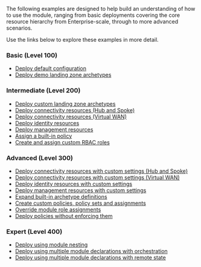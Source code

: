 <!-- markdownlint-disable first-line-h1 -->
The following examples are designed to help build an understanding of how to use the module, ranging from basic deployments covering the core resource hierarchy from Enterprise-scale, through to more advanced scenarios.

Use the links below to explore these examples in more detail.

### Basic (Level 100)

- [Deploy default configuration][wiki_deploy_default_configuration]
- [Deploy demo landing zone archetypes][wiki_deploy_demo_landing_zone_archetypes]

### Intermediate (Level 200)

- [Deploy custom landing zone archetypes][wiki_deploy_custom_landing_zone_archetypes]
- [Deploy connectivity resources (Hub and Spoke)][wiki_deploy_connectivity_resources]
- [Deploy connectivity resources (Virtual WAN)][wiki_deploy_virtual_wan_resources]
- [Deploy identity resources][wiki_deploy_identity_resources]
- [Deploy management resources][wiki_deploy_management_resources]
- [Assign a built-in policy][wiki_assign_a_built_in_policy]
- [Create and assign custom RBAC roles][wiki_create_and_assign_custom_rbac_roles]

### Advanced (Level 300)

- [Deploy connectivity resources with custom settings (Hub and Spoke)][wiki_deploy_connectivity_resources_custom]
- [Deploy connectivity resources with custom settings (Virtual WAN)][wiki_deploy_virtual_wan_resources_custom]
- [Deploy identity resources with custom settings][wiki_deploy_identity_resources_custom]
- [Deploy management resources with custom settings][wiki_deploy_management_resources_custom]
- [Expand built-in archetype definitions][wiki_expand_built_in_archetype_definitions]
- [Create custom policies, policy sets and assignments][wiki_create_custom_policies_policy_sets_and_assignments]
- [Override module role assignments][wiki_override_module_role_assignments]
- [Deploy policies without enforcing them]([Examples]-Deploy-policies-without-enforcing-them)

### Expert (Level 400)

- [Deploy using module nesting][wiki_deploy_using_module_nesting]
- [Deploy using multiple module declarations with orchestration][wiki_deploy_using_multiple_module_declarations_with_orchestration]
- [Deploy using multiple module declarations with remote state][wiki_deploy_using_multiple_module_declarations_with_remote_state]

[//]: # "************************"
[//]: # "INSERT LINK LABELS BELOW"
[//]: # "************************"

[wiki_assign_a_built_in_policy]:                                     %5BExamples%5D-Assign-a-Built-in-Policy "Wiki - Assign a built-in policy"
[wiki_create_and_assign_custom_rbac_roles]:                          %5BExamples%5D-Create-and-Assign-Custom-RBAC-Roles "Wiki - Create and assign custom RBAC roles"
[wiki_create_custom_policies_policy_sets_and_assignments]:           %5BExamples%5D-Create-Custom-Policies-Policy-Sets-and-Assignments "Wiki - Create custom policies, policy sets and assignments"
[wiki_deploy_connectivity_resources_custom]:                         %5BExamples%5D-Deploy-Multi-Region-Networking-With-Custom-Settings "Wiki - Deploy connectivity resources with custom settings (Hub and Spoke)"
[wiki_deploy_connectivity_resources]:                                %5BExamples%5D-Deploy-Connectivity-Resources "Wiki - Deploy connectivity resources (Hub and Spoke)"
[wiki_deploy_custom_landing_zone_archetypes]:                        %5BExamples%5D-Deploy-Custom-Landing-Zone-Archetypes "Wiki - Deploy custom landing zone archetypes"
[wiki_deploy_default_configuration]:                                 %5BExamples%5D-Deploy-Default-Configuration "Wiki - Deploy default configuration"
[wiki_deploy_demo_landing_zone_archetypes]:                          %5BExamples%5D-Deploy-Demo-Landing-Zone-Archetypes "Wiki - Deploy demo landing zone archetypes"
[wiki_deploy_identity_resources_custom]:                             %5BExamples%5D-Deploy-Identity-Resources-With-Custom-Settings "Wiki - Deploy identity resources with custom settings"
[wiki_deploy_identity_resources]:                                    %5BExamples%5D-Deploy-Identity-Resources "Wiki - Deploy identity resources"
[wiki_deploy_management_resources_custom]:                           %5BExamples%5D-Deploy-Management-Resources-With-Custom-Settings "Wiki - Deploy management resources with custom settings"
[wiki_deploy_management_resources]:                                  %5BExamples%5D-Deploy-Management-Resources "Wiki - Deploy management resources"
[wiki_deploy_using_module_nesting]:                                  %5BExamples%5D-Deploy-Using-Module-Nesting "Wiki - Deploy using module nesting"
[wiki_deploy_using_multiple_module_declarations_with_orchestration]: %5BExamples%5D-Deploy-using-multiple-module-declarations-with-orchestration "Wiki - Deploy using multiple module declarations with orchestration"
[wiki_deploy_using_multiple_module_declarations_with_remote_state]:  %5BExamples%5D-Deploy-using-multiple-module-declarations-with-remote-state "Wiki - Deploy using multiple module declarations with remote state"
[wiki_deploy_virtual_wan_resources_custom]:                          %5BExamples%5D-Deploy-Virtual-WAN-Multi-Region-With-Custom-Settings "Wiki - Deploy connectivity resources with custom settings (Virtual WAN)"
[wiki_deploy_virtual_wan_resources]:                                 %5BExamples%5D-Deploy-Virtual-WAN-Resources "Wiki - Deploy connectivity resources (Virtual WAN)"
[wiki_expand_built_in_archetype_definitions]:                        %5BExamples%5D-Expand-Built-in-Archetype-Definitions "Wiki - Expand built-in archetype definitions"
[wiki_override_module_role_assignments]:                             %5BExamples%5D-Override-Module-Role-Assignments "Wiki - Override module role assignments"
